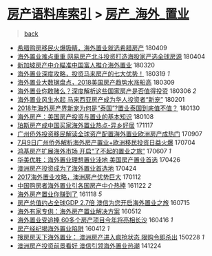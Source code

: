 [房产语料库索引](../../README.md)  > [房产_海外_置业](房产_海外_置业.md)
====
> [back](../README.md)

- [希腊购房移民火爆吸睛，海外置业就选希腊房产](http://jkwz.applinzi.com/ittc/7089943865941558282.html#%E5%B8%8C%E8%85%8A%E8%B4%AD%E6%88%BF%E7%A7%BB%E6%B0%91%E7%81%AB%E7%88%86%E5%90%B8%E7%9D%9B%EF%BC%8C%E6%B5%B7%E5%A4%96%E7%BD%AE%E4%B8%9A%E5%B0%B1%E9%80%89%E5%B8%8C%E8%85%8A%E6%88%BF%E4%BA%A7) 180409  
- [海外置业难点重重 网易房产北斗投资打造海投家严选全球房源](http://jkwz.applinzi.com/ittc/7088113666568487946.html#%E6%B5%B7%E5%A4%96%E7%BD%AE%E4%B8%9A%E9%9A%BE%E7%82%B9%E9%87%8D%E9%87%8D+%E7%BD%91%E6%98%93%E6%88%BF%E4%BA%A7%E5%8C%97%E6%96%97%E6%8A%95%E8%B5%84%E6%89%93%E9%80%A0%E6%B5%B7%E6%8A%95%E5%AE%B6%E4%B8%A5%E9%80%89%E5%85%A8%E7%90%83%E6%88%BF%E6%BA%90) 180404  
- [新加坡房产中介瞄准中国富人推介海外置业](http://jkwz.applinzi.com/ittc/7082633940622115847.html#%E6%96%B0%E5%8A%A0%E5%9D%A1%E6%88%BF%E4%BA%A7%E4%B8%AD%E4%BB%8B%E7%9E%84%E5%87%86%E4%B8%AD%E5%9B%BD%E5%AF%8C%E4%BA%BA%E6%8E%A8%E4%BB%8B%E6%B5%B7%E5%A4%96%E7%BD%AE%E4%B8%9A) 180320  
- [海外置业深度攻略，投资马来房产的七大优势！](http://jkwz.applinzi.com/ittc/7082298743041033232.html#%E6%B5%B7%E5%A4%96%E7%BD%AE%E4%B8%9A%E6%B7%B1%E5%BA%A6%E6%94%BB%E7%95%A5%EF%BC%8C%E6%8A%95%E8%B5%84%E9%A9%AC%E6%9D%A5%E6%88%BF%E4%BA%A7%E7%9A%84%E4%B8%83%E5%A4%A7%E4%BC%98%E5%8A%BF%EF%BC%81) 180319 *1* 
- [海外置业大数据盘点，2018美国房产趋势水涨船高](http://jkwz.applinzi.com/ittc/7078407615778653190.html#%E6%B5%B7%E5%A4%96%E7%BD%AE%E4%B8%9A%E5%A4%A7%E6%95%B0%E6%8D%AE%E7%9B%98%E7%82%B9%EF%BC%8C2018%E7%BE%8E%E5%9B%BD%E6%88%BF%E4%BA%A7%E8%B6%8B%E5%8A%BF%E6%B0%B4%E6%B6%A8%E8%88%B9%E9%AB%98) 180309  
- [海外置业你敢赌么？深度解析这些国家房产是否值得投资](http://jkwz.applinzi.com/ittc/7077302134209250314.html#%E6%B5%B7%E5%A4%96%E7%BD%AE%E4%B8%9A%E4%BD%A0%E6%95%A2%E8%B5%8C%E4%B9%88%EF%BC%9F%E6%B7%B1%E5%BA%A6%E8%A7%A3%E6%9E%90%E8%BF%99%E4%BA%9B%E5%9B%BD%E5%AE%B6%E6%88%BF%E4%BA%A7%E6%98%AF%E5%90%A6%E5%80%BC%E5%BE%97%E6%8A%95%E8%B5%84) 180306 *2* 
- [海外置业风生水起 马来西亚房产成为华人投资者“新宠”](http://jkwz.applinzi.com/ittc/7065128563357778955.html#%E6%B5%B7%E5%A4%96%E7%BD%AE%E4%B8%9A%E9%A3%8E%E7%94%9F%E6%B0%B4%E8%B5%B7+%E9%A9%AC%E6%9D%A5%E8%A5%BF%E4%BA%9A%E6%88%BF%E4%BA%A7%E6%88%90%E4%B8%BA%E5%8D%8E%E4%BA%BA%E6%8A%95%E8%B5%84%E8%80%85%E2%80%9C%E6%96%B0%E5%AE%A0%E2%80%9D) 180201  
- [2018年海外房产界新宠为何是“泰国”?置业泰国到底值不值？](http://jkwz.applinzi.com/ittc/7064452945184031760.html#2018%E5%B9%B4%E6%B5%B7%E5%A4%96%E6%88%BF%E4%BA%A7%E7%95%8C%E6%96%B0%E5%AE%A0%E4%B8%BA%E4%BD%95%E6%98%AF%E2%80%9C%E6%B3%B0%E5%9B%BD%E2%80%9D%3F%E7%BD%AE%E4%B8%9A%E6%B3%B0%E5%9B%BD%E5%88%B0%E5%BA%95%E5%80%BC%E4%B8%8D%E5%80%BC%EF%BC%9F) 180130  
- [海外房产：美国房产投资与置业的基本知识](http://jkwz.applinzi.com/ittc/7056245061300257809.html#%E6%B5%B7%E5%A4%96%E6%88%BF%E4%BA%A7%EF%BC%9A%E7%BE%8E%E5%9B%BD%E6%88%BF%E4%BA%A7%E6%8A%95%E8%B5%84%E4%B8%8E%E7%BD%AE%E4%B8%9A%E7%9A%84%E5%9F%BA%E6%9C%AC%E7%9F%A5%E8%AF%86) 180108  
- [珀斯房产成中国买家海外置业热点-异乡好居](http://jkwz.applinzi.com/ittc/7036864071301858321.html#%E7%8F%80%E6%96%AF%E6%88%BF%E4%BA%A7%E6%88%90%E4%B8%AD%E5%9B%BD%E4%B9%B0%E5%AE%B6%E6%B5%B7%E5%A4%96%E7%BD%AE%E4%B8%9A%E7%83%AD%E7%82%B9-%E5%BC%82%E4%B9%A1%E5%A5%BD%E5%B1%85) 171117  
- [广州侨外投资移民解读全球资产配置海外置业欧洲房产成热门](http://jkwz.applinzi.com/ittc/7010596805799314448.html#%E5%B9%BF%E5%B7%9E%E4%BE%A8%E5%A4%96%E6%8A%95%E8%B5%84%E7%A7%BB%E6%B0%91%E8%A7%A3%E8%AF%BB%E5%85%A8%E7%90%83%E8%B5%84%E4%BA%A7%E9%85%8D%E7%BD%AE%E6%B5%B7%E5%A4%96%E7%BD%AE%E4%B8%9A%E6%AC%A7%E6%B4%B2%E6%88%BF%E4%BA%A7%E6%88%90%E7%83%AD%E9%97%A8) 170907  
- [7月9日广州侨外解析海外房产置业+欧洲移民投资日益火爆](http://jkwz.applinzi.com/ittc/6986456533515633669.html#7%E6%9C%889%E6%97%A5%E5%B9%BF%E5%B7%9E%E4%BE%A8%E5%A4%96%E8%A7%A3%E6%9E%90%E6%B5%B7%E5%A4%96%E6%88%BF%E4%BA%A7%E7%BD%AE%E4%B8%9A%2B%E6%AC%A7%E6%B4%B2%E7%A7%BB%E6%B0%91%E6%8A%95%E8%B5%84%E6%97%A5%E7%9B%8A%E7%81%AB%E7%88%86) 170704  
- [鸿基房产扩展海外市场 开启“了不起的置业之旅”](http://jkwz.applinzi.com/ittc/6976476169091154949.html#%E9%B8%BF%E5%9F%BA%E6%88%BF%E4%BA%A7%E6%89%A9%E5%B1%95%E6%B5%B7%E5%A4%96%E5%B8%82%E5%9C%BA+%E5%BC%80%E5%90%AF%E2%80%9C%E4%BA%86%E4%B8%8D%E8%B5%B7%E7%9A%84%E7%BD%AE%E4%B8%9A%E4%B9%8B%E6%97%85%E2%80%9D) 170607 *1* 
- [华美优胜：海外置业理想置业洼地 美国房产置业首选](http://jkwz.applinzi.com/ittc/6960854772168000517.html#%E5%8D%8E%E7%BE%8E%E4%BC%98%E8%83%9C%EF%BC%9A%E6%B5%B7%E5%A4%96%E7%BD%AE%E4%B8%9A%E7%90%86%E6%83%B3%E7%BD%AE%E4%B8%9A%E6%B4%BC%E5%9C%B0+%E7%BE%8E%E5%9B%BD%E6%88%BF%E4%BA%A7%E7%BD%AE%E4%B8%9A%E9%A6%96%E9%80%89) 170426  
- [澳洲房产投资成为了海外置业首选地](http://jkwz.applinzi.com/ittc/6960110137162335236.html#%E6%BE%B3%E6%B4%B2%E6%88%BF%E4%BA%A7%E6%8A%95%E8%B5%84%E6%88%90%E4%B8%BA%E4%BA%86%E6%B5%B7%E5%A4%96%E7%BD%AE%E4%B8%9A%E9%A6%96%E9%80%89%E5%9C%B0) 170424  
- [2017海外置业攻略，澳洲房产优势巨大](http://jkwz.applinzi.com/ittc/6922195736593957893.html#2017%E6%B5%B7%E5%A4%96%E7%BD%AE%E4%B8%9A%E6%94%BB%E7%95%A5%EF%BC%8C%E6%BE%B3%E6%B4%B2%E6%88%BF%E4%BA%A7%E4%BC%98%E5%8A%BF%E5%B7%A8%E5%A4%A7) 170112  
- [中国购房者海外置业引各国房产中介热捧](http://jkwz.applinzi.com/ittc/6903322156628198404.html#%E4%B8%AD%E5%9B%BD%E8%B4%AD%E6%88%BF%E8%80%85%E6%B5%B7%E5%A4%96%E7%BD%AE%E4%B8%9A%E5%BC%95%E5%90%84%E5%9B%BD%E6%88%BF%E4%BA%A7%E4%B8%AD%E4%BB%8B%E7%83%AD%E6%8D%A7) 161122 *2* 
- [海外房产置业你赚到了](http://jkwz.applinzi.com/ittc/6901772874368418821.html#%E6%B5%B7%E5%A4%96%E6%88%BF%E4%BA%A7%E7%BD%AE%E4%B8%9A%E4%BD%A0%E8%B5%9A%E5%88%B0%E4%BA%86) 161118 *5* 
- [房产总值约占全球GDP 2.7倍 澳信为您开启海外置业之旅](http://jkwz.applinzi.com/ittc/6855023800395236357.html#%E6%88%BF%E4%BA%A7%E6%80%BB%E5%80%BC%E7%BA%A6%E5%8D%A0%E5%85%A8%E7%90%83GDP+2.7%E5%80%8D+%E6%BE%B3%E4%BF%A1%E4%B8%BA%E6%82%A8%E5%BC%80%E5%90%AF%E6%B5%B7%E5%A4%96%E7%BD%AE%E4%B8%9A%E4%B9%8B%E6%97%85) 160715  
- [海外有家专供：海外房产置业解决方案](http://jkwz.applinzi.com/ittc/6831330222540342277.html#%E6%B5%B7%E5%A4%96%E6%9C%89%E5%AE%B6%E4%B8%93%E4%BE%9B%EF%BC%9A%E6%B5%B7%E5%A4%96%E6%88%BF%E4%BA%A7%E7%BD%AE%E4%B8%9A%E8%A7%A3%E5%86%B3%E6%96%B9%E6%A1%88) 160512  
- [海外置业受追捧 60多个房产项目今年将亮相长沙](http://jkwz.applinzi.com/ittc/6821795511816160260.html#%E6%B5%B7%E5%A4%96%E7%BD%AE%E4%B8%9A%E5%8F%97%E8%BF%BD%E6%8D%A7+60%E5%A4%9A%E4%B8%AA%E6%88%BF%E4%BA%A7%E9%A1%B9%E7%9B%AE%E4%BB%8A%E5%B9%B4%E5%B0%86%E4%BA%AE%E7%9B%B8%E9%95%BF%E6%B2%99) 160416 *1* 
- [房产经纪揭海外置业陷阱](http://jkwz.applinzi.com/ittc/6820126155113759749.html#%E6%88%BF%E4%BA%A7%E7%BB%8F%E7%BA%AA%E6%8F%AD%E6%B5%B7%E5%A4%96%E7%BD%AE%E4%B8%9A%E9%99%B7%E9%98%B1) 160412 *1* 
- [搜房房天下海外置业： 澳洲房产进入疯抢状态  限购令即杀出](http://jkwz.applinzi.com/ittc/547650611393554131.html#%E6%90%9C%E6%88%BF%E6%88%BF%E5%A4%A9%E4%B8%8B%E6%B5%B7%E5%A4%96%E7%BD%AE%E4%B8%9A%EF%BC%9A+%E6%BE%B3%E6%B4%B2%E6%88%BF%E4%BA%A7%E8%BF%9B%E5%85%A5%E7%96%AF%E6%8A%A2%E7%8A%B6%E6%80%81++%E9%99%90%E8%B4%AD%E4%BB%A4%E5%8D%B3%E6%9D%80%E5%87%BA) 150228 *1* 
- [澳洲房产投资前景看好 澳信引领海外置业热潮](http://jkwz.applinzi.com/ittc/547650611380870375.html#%E6%BE%B3%E6%B4%B2%E6%88%BF%E4%BA%A7%E6%8A%95%E8%B5%84%E5%89%8D%E6%99%AF%E7%9C%8B%E5%A5%BD+%E6%BE%B3%E4%BF%A1%E5%BC%95%E9%A2%86%E6%B5%B7%E5%A4%96%E7%BD%AE%E4%B8%9A%E7%83%AD%E6%BD%AE) 141224  
